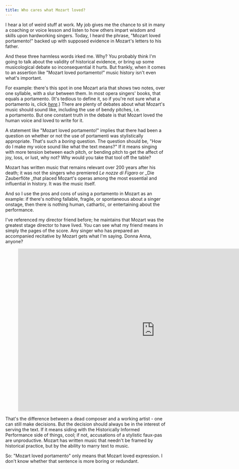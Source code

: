 ```yaml
---
title: Who cares what Mozart loved?
---
```


I hear a lot of weird stuff at work. My job gives me the chance to sit in many a coaching or voice lesson and listen to how others impart wisdom and skills upon hardworking singers. Today, I heard the phrase, "Mozart loved portamento!" backed up with supposed evidence in Mozart's letters to his father.

And these three harmless words irked me. Why? You probably think I'm going to talk about the validity of historical evidence, or bring up some musicological debate so inconsequential it hurts. But frankly, when it comes to an assertion like "Mozart loved portamento!" music history isn't even what's important.

For example: there's this spot in one Mozart aria that shows two notes, over one syllable, with a slur between them. In most opera singers' books, that equals a portamento. (It's tedious to define it, so if you're not sure what a portamento is, click _[here](http://en.wikipedia.org/wiki/Portamento)_.) There are plenty of debates about what Mozart's music should sound like, including the use of bendy pitches, i.e. a portamento. But one constant truth in the debate is that Mozart loved the human voice and loved to write for it.

A statement like "Mozart loved portamento!" implies that there had been a question on whether or not the use of portamenti was stylistically appropriate. That's such a _boring_ question. The question should be, "How do I make my voice sound like what the text means?" If it means singing with more tension between each pitch, or bending pitch to get the affect of joy, loss, or lust, why not? Why would you take that tool off the table?

Mozart has written music that remains relevant over 200 years after his death; it was not the singers who premiered _Le nozze di Figaro_ or _Die Zauberflöte _that placed Mozart's operas among the most essential and influential in history. It was the music itself.

And so I use the pros and cons of using a portamento in Mozart as an example: if there's nothing fallable, fragile, or spontaneous about a singer onstage, then there is nothing human, cathartic, or entertaining about the performance.

I've referenced my director friend before; he maintains that Mozart was the greatest stage director to have lived. You can see what my friend means in simply the pages of the score. Any singer who has prepared an accompanied recitative by Mozart gets what I'm saying. Donna Anna, anyone?

<figure adat-type="video">
<iframe width="854" height="510" src="https://www.youtube.com/embed/-2RRyr9ZGQU" frameborder="0" allowfullscreen></iframe>
</figure>

That's the difference between a dead composer and a working artist - one can still make decisions. But the decision should always be in the interest of serving the text. If it means siding with the Historically Informed Performance side of things, cool; if not, accusations of a stylistic faux-pas are unproductive. Mozart has written music that needn't be framed by historical practice, but by the ability to marry text to music.

So: "Mozart loved portamento" only means that Mozart loved expression. I don't know whether that sentence is more boring or redundant.
